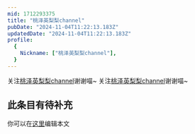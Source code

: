 ```yaml
---
mid: 1712293375
title: "桃泽英梨梨channel"
pubDate: "2024-11-04T11:22:13.183Z"
updatedDate: "2024-11-04T11:22:13.183Z"
profile:
  {
    Nickname: ["桃泽英梨梨channel"],
  }
---
```


关注[桃泽英梨梨channel](https://space.bilibili.com/1712293375)谢谢喵~ 关注[桃泽英梨梨channel](https://space.bilibili.com/1712293375)谢谢喵~

## 此条目有待补充
你可以在[这里](https://github.com/Yuhanawa/VTuber.ICU/edit/master/src/content/v/桃泽英梨梨channel/index.md)编辑本文
